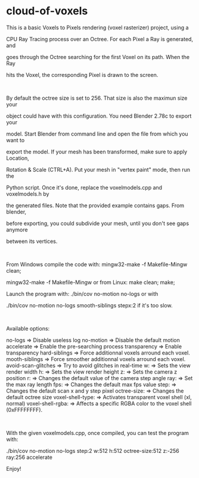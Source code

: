 cloud-of-voxels
===============
This is a basic Voxels to Pixels rendering (voxel rasterizer) project, using a

CPU Ray Tracing process over an Octree. For each Pixel a Ray is generated, and

goes through the Octree searching for the first Voxel on its path. When the Ray

hits the Voxel, the corresponding Pixel is drawn to the screen.

<br/>

By default the octree size is set to 256. That size is also the maximun size your

object could have with this configuration. You need Blender 2.78c to export your

model. Start Blender from command line and open the file from which you want to

export the model. If your mesh has been transformed, make sure to apply Location,

Rotation & Scale (CTRL+A). Put your mesh in "vertex paint" mode, then run the

Python script. Once it's done, replace the voxelmodels.cpp and voxelmodels.h by

the generated files. Note that the provided example contains gaps. From blender,

before exporting, you could subdivide your mesh, until you don't see gaps anymore

between its vertices.

<br/>

From Windows compile the code with: mingw32-make -f Makefile-Mingw clean;

mingw32-make -f Makefile-Mingw or from Linux: make clean; make;

Launch the program with: ./bin/cov no-motion no-logs or with
 
./bin/cov no-motion no-logs smooth-siblings stepx:2 if it's too slow.

<br/>

Available options:

no-logs             => Disable useless log
no-motion           => Disable the default motion
accelerate          => Enable the pre-searching process
transparency        => Enable transparency
hard-siblings       => Force additionnal voxels arround each voxel.
mooth-siblings      => Force smoother additionnal voxels arround each voxel.
avoid-scan-glitches => Try to avoid glitches in real-time
w:                  => Sets the view render width
h:                  => Sets the view render height
z:                  => Sets the camera z position
r:                  => Changes the default value of the camera step angle
ray:                => Set the max ray length
fps:                => Changes the default max fps value
step:               => Changes the default scan x and y step pixel 
octree-size:        => Changes the default octree size
voxel-shell-type:   => Activates transparent voxel shell (xl, normal)
voxel-shell-rgba:   => Affects a specific RGBA color to the voxel shell (0xFFFFFFFF). 

<br/>

With the given voxelmodels.cpp, once compiled, you can test the program with:

./bin/cov no-motion no-logs step:2 w:512 h:512 octree-size:512 z:-256 ray:256 accelerate

Enjoy!
